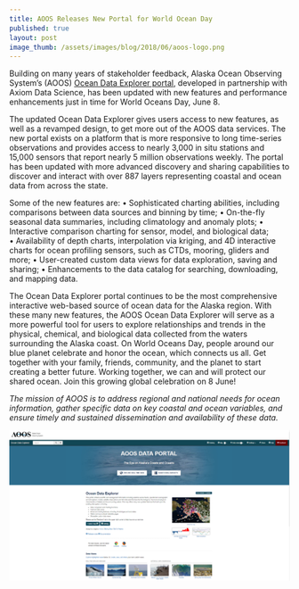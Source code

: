 ```yaml
---
title: AOOS Releases New Portal for World Ocean Day
published: true
layout: post
image_thumb: /assets/images/blog/2018/06/aoos-logo.png
---
```


Building on many years of stakeholder feedback, Alaska Ocean Observing System’s (AOOS) <a href="https://portal.aoos.org/"> Ocean Data Explorer portal</a>, developed in partnership with Axiom Data Science, has been updated with new features and performance enhancements just in time for World Oceans Day, June 8.

The updated Ocean Data Explorer gives users access to new features, as well as a revamped design, to get more out of the AOOS data services. The new portal exists on a platform that is more responsive to long time-series observations and provides access to nearly 3,000 in situ stations and 15,000 sensors that report nearly 5 million observations weekly. The portal has been updated with more advanced discovery and sharing capabilities to discover and interact with over 887 layers representing coastal and ocean data from across the state. 

Some of the new features are: 
• Sophisticated charting abilities, including comparisons between data sources and binning by time; 
•	On-the-fly seasonal data summaries, including climatology and anomaly plots;
•	Interactive comparison charting for sensor, model, and biological data;<br>
•	Availability of depth charts, interpolation via kriging, and 4D interactive charts for ocean profiling sensors, such as CTDs, mooring, gliders and more;
•	User-created custom data views for data exploration, saving and sharing;
•	Enhancements to the data catalog for searching, downloading, and mapping data.

The Ocean Data Explorer portal continues to be the most comprehensive interactive web-based source of ocean data for the Alaska region. With these many new features, the AOOS Ocean Data Explorer will serve as a more powerful tool for users to explore relationships and trends in the physical, chemical, and biological data collected from the waters surrounding the Alaska coast.
On World Oceans Day, people around our blue planet celebrate and honor the ocean, which connects us all. Get together with your family, friends, community, and the planet to start creating a better future. Working together, we can and will protect our shared ocean. Join this growing global celebration on 8 June!

*The mission of AOOS is to address regional and national needs for ocean information, gather specific data on key coastal and ocean variables, and ensure timely and sustained dissemination and availability of these data.*

<a href="https://portal.aoos.org/"><img src="/assets/images/blog/2018/06/AOOS-portal.png" class="img-responsive" /></a>
